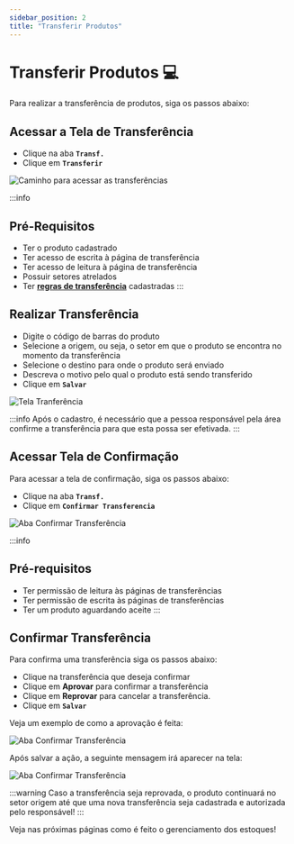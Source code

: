 ```yaml
---
sidebar_position: 2
title: "Transferir Produtos"
---
```


# Transferir Produtos :computer:

Para realizar a transferência de produtos, siga os passos abaixo:

## Acessar a Tela de Transferência

- Clique na aba **`Transf.`**
- Clique em **`Transferir`**

![Caminho para acessar as transferências](/img/images/aba_transferir.png)

:::info

## Pré-Requisitos

- Ter o produto cadastrado
- Ter acesso de escrita à página de transferência
- Ter acesso de leitura à página de transferência
- Possuir setores atrelados
- Ter **[regras de transferência](docs\settings\movements.md)** cadastradas
  :::

## Realizar Transferência

- Digite o código de barras do produto
- Selecione a origem, ou seja, o setor em que o produto se encontra no momento da transferência
- Selecione o destino para onde o produto será enviado
- Descreva o motivo pelo qual o produto está sendo transferido
- Clique em **`Salvar`**

![Tela Tranferência](/img/images/exemplo_transferencia.png)

:::info
Após o cadastro, é necessário que a pessoa responsável pela área confirme a transferência para que esta possa ser efetivada.
:::

## Acessar Tela de Confirmação

Para acessar a tela de confirmação, siga os passos abaixo:

- Clique na aba **`Transf.`**
- Clique em **`Confirmar Transferencia`**

![Aba Confirmar Transferência](/img/images/aba_confirmar_transferencia.png)

:::info

## Pré-requisitos

- Ter permissão de leitura às páginas de transferências
- Ter permissão de escrita às páginas de transferências
- Ter um produto aguardando aceite
  :::

## Confirmar Transferência

Para confirma uma transferência siga os passos abaixo:

- Clique na transferência que deseja confirmar
- Clique em **Aprovar** para confirmar a transferência
- Clique em **Reprovar** para cancelar a transferência.
- Clique em **`Salvar`**

Veja um exemplo de como a aprovação é feita:

![Aba Confirmar Transferência](/img/images/aprovar_transferencia.png)

Após salvar a ação, a seguinte mensagem irá aparecer na tela:

![Aba Confirmar Transferência](/img/images/confirmar_transferência.png)

:::warning
Caso a transferência seja reprovada, o produto continuará no setor origem até que uma nova transferência seja cadastrada e autorizada pelo responsável!
:::

Veja nas próximas páginas como é feito o gerenciamento dos estoques!
